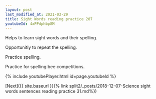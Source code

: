 ```yaml
---
layout: post
last_modified_at: 2021-03-29
title: Sight Words reading practice 207
youtubeId: 4xPPdphbp8M
---
```

 
 
Helps to learn sight words and their spelling.

Opportunitiy to repeat the spelling. 

Practice spelling. 
 
Practice for spelling bee competitions. 
 
{% include youtubePlayer.html id=page.youtubeId %}
 
 

[Next]({{ site.baseurl }}{% link  split2/_posts/2018-12-07-Science sight words sentences reading practice 31.md%})
 
